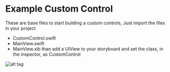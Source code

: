 # Example Custom Control

These are base files to start building a custom controls,
Just import the files in your project
- CustomControl.swift
- MainView.swift
- MainView.xib
than add a UIView to your storyboard and set the class, in the inspector, as CustomControl

![alt tag](https://github.com/scamps88/ExampleCustomControl/blob/master/README/img1.png)

